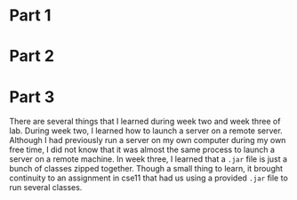 # Part 1

# Part 2

# Part 3
  There are several things that I learned during week two and week three of lab. During week two, I learned how to launch a server on a remote server. Although I had previously run a server on my own computer during my own free time, I did not know that it was almost the same process to launch a server on a remote machine. In week three, I learned that a `.jar` file is just a bunch of classes zipped together. Though a small thing to learn, it brought continuity to an assignment in cse11 that had us using a provided `.jar` file to run several classes.
